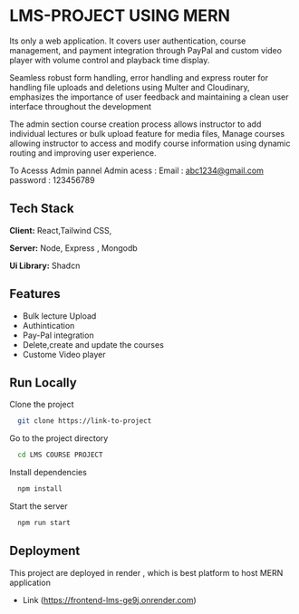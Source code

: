 
# LMS-PROJECT USING MERN
Its only a web application. It covers user authentication, course management, and payment integration through PayPal and custom video player with volume control and playback time display. 

Seamless robust form handling, error handling and express router for handling file uploads and deletions using Multer and Cloudinary, emphasizes the importance of user feedback and maintaining a clean user interface throughout the development

The admin section course creation process allows instructor to add individual lectures or bulk upload feature for media files, Manage courses allowing instructor to access and modify course information using dynamic routing and improving user experience.

To Acesss Admin pannel
Admin acess : Email : abc1234@gmail.com password : 123456789



## Tech Stack

**Client:** React,Tailwind CSS,

**Server:** Node, Express , Mongodb

**Ui Library:** Shadcn


## Features

- Bulk lecture Upload
- Authintication
- Pay-Pal integration
- Delete,create and update the courses
- Custome Video player


## Run Locally

Clone the project

```bash
  git clone https://link-to-project
```

Go to the project directory

```bash
  cd LMS COURSE PROJECT
```

Install dependencies

```bash
  npm install
```

Start the server

```bash
  npm run start
```


## Deployment

This project are deployed in render , which is best platform to host MERN application

- Link (https://frontend-lms-ge9j.onrender.com)

